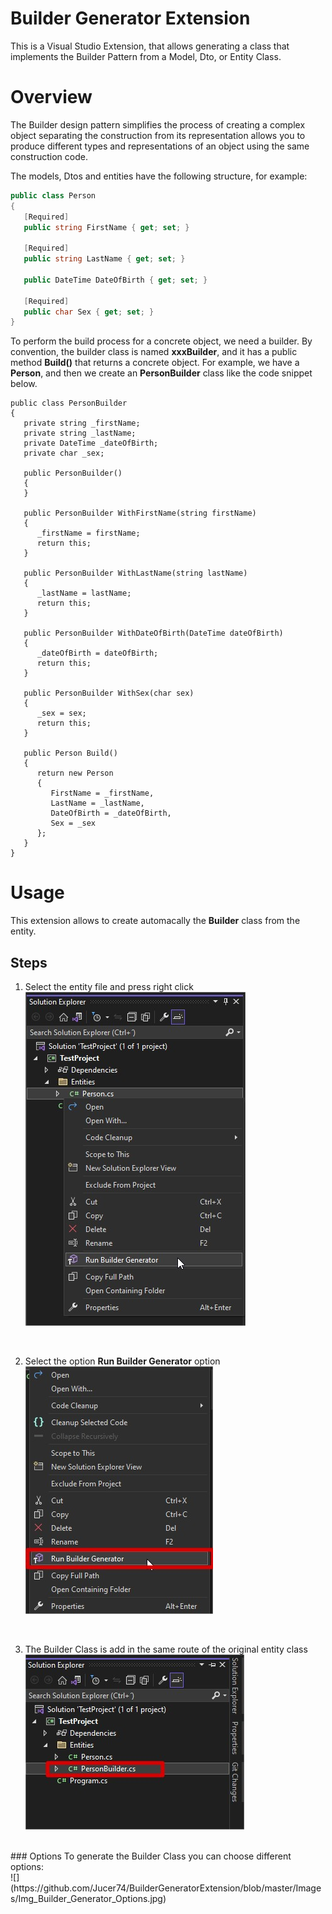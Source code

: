 # Builder Generator Extension
This is a Visual Studio Extension, that allows generating a class that implements the Builder Pattern from a Model, Dto, or Entity Class.

# Overview
The Builder design pattern simplifies the process of creating a complex object separating the construction from its representation allows you to produce different types and representations of an object using the same construction code.

The models, Dtos and entities have the following structure, for example:

```csharp
public class Person
{
   [Required]
   public string FirstName { get; set; }

   [Required]
   public string LastName { get; set; }

   public DateTime DateOfBirth { get; set; }

   [Required]
   public char Sex { get; set; }
}
```
To perform the build process for a concrete object, we need a builder. By convention, the builder class is named **xxxBuilder**, and it has a public method **Build()** that returns a concrete object. For example, we have a **Person**, and then we create an **PersonBuilder** class like the code snippet below.

```CSharp
public class PersonBuilder
{
   private string _firstName;
   private string _lastName;
   private DateTime _dateOfBirth;
   private char _sex;

   public PersonBuilder()
   {
   }

   public PersonBuilder WithFirstName(string firstName)
   {
      _firstName = firstName;
      return this;
   }

   public PersonBuilder WithLastName(string lastName)
   {
      _lastName = lastName;
      return this;
   }

   public PersonBuilder WithDateOfBirth(DateTime dateOfBirth)
   {
      _dateOfBirth = dateOfBirth;
      return this;
   }

   public PersonBuilder WithSex(char sex)
   {
      _sex = sex;
      return this;
   }

   public Person Build()
   {
      return new Person
      {
         FirstName = _firstName,
         LastName = _lastName,
         DateOfBirth = _dateOfBirth,
         Sex = _sex
      };
   }
}
```

# Usage
This extension allows to create automacally the **Builder** class from the entity.

## Steps
1. Select the entity file and press right click<br>
![](https://github.com/Jucer74/BuilderGeneratorExtension/blob/master/Images/Img_Contextual_Menu.jpg)
<br>

2. Select the option **Run Builder Generator** option<br>
![](https://github.com/Jucer74/BuilderGeneratorExtension/blob/master/Images/Img_Run_Builder_Generator_Selection.jpg)
<br>

3. The Builder Class is add in the same route of the original entity class<br>
![](https://github.com/Jucer74/BuilderGeneratorExtension/blob/master/Images/Img_Builder_Class.jpg)
<br>
### Options
To generate the Builder Class you can choose different options:<br>
![](https://github.com/Jucer74/BuilderGeneratorExtension/blob/master/Images/Img_Builder_Generator_Options.jpg)
<br>

